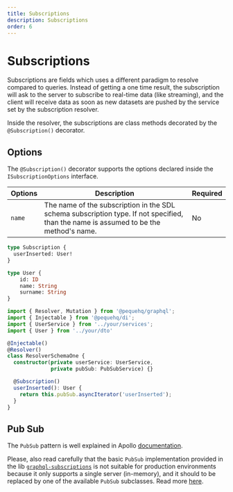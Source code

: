 ```yaml
---
title: Subscriptions
description: Subscriptions
order: 6
---
```


# Subscriptions

Subscriptions are fields which uses a different paradigm to resolve compared to queries. Instead of getting a one time 
result, the subscription will ask to the server to subscribe to real-time data (like streaming), and the client will
receive data as soon as new datasets are pushed by the service set by the subscription resolver.

Inside the resolver, the subscriptions are class methods decorated by the `@Subscription()` decorator.


## Options

The `@Subscription()` decorator supports the options declared inside the `ISubscriptionOptions` interface.

| Options  | Description                                                                                                                           | Required |
|----------|---------------------------------------------------------------------------------------------------------------------------------------|----------|
| `name`   | The name of the subscription in the SDL schema subscription type. If not specified, than the name is assumed to be the method's name. | No       |

```graphql
type Subscription {
  userInserted: User!
}

type User {
    id: ID
    name: String
    surname: String
}
```

```typescript
import { Resolver, Mutation } from '@pequehq/graphql';
import { Injectable } from '@pequehq/di';
import { UserService } from '../your/services';
import { User } from '../your/dto'

@Injectable()
@Resolver()
class ResolverSchemaOne {
  constructor(private userService: UserService,
              private pubSub: PubSubService) {}

  @Subscription()
  userInserted(): User {
    return this.pubSub.asyncIterator('userInserted');
  }
}
```

## Pub Sub

The `PubSub` pattern is well explained in Apollo [documentation](https://www.apollographql.com/docs/graphql-subscriptions/setup/).

Please, also read carefully that the basic `PubSub` implementation provided in the lib [`graphql-subscriptions`](https://github.com/apollographql/graphql-subscriptions)
is not suitable for production environments because it only supports a single server (in-memory), and it should to be
replaced by one of the available `PubSub` subclasses.
Read more [here](https://www.apollographql.com/docs/apollo-server/data/subscriptions/#the-pubsub-class). 
